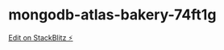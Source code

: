 # mongodb-atlas-bakery-74ft1g

[Edit on StackBlitz ⚡️](https://stackblitz.com/edit/mongodb-atlas-bakery-74ft1g)